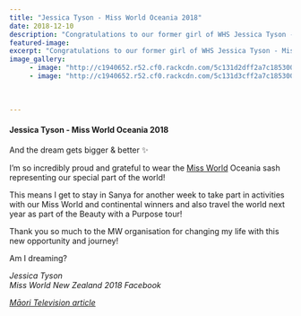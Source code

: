 ```yaml
---
title: "Jessica Tyson - Miss World Oceania 2018"
date: 2018-12-10
description: "Congratulations to our former girl of WHS Jessica Tyson - Miss World Oceania 2018!"
featured-image: 
excerpt: "Congratulations to our former girl of WHS Jessica Tyson - Miss World Oceania 2018!"
image_gallery:
     - image: "http://c1940652.r52.cf0.rackcdn.com/5c131d2dff2a7c185300004e/jessica-tyson-miss-oceania-green-dress.jpg"
     - image: "http://c1940652.r52.cf0.rackcdn.com/5c131d3cff2a7c1853000050/jessica-tyson--Miss-world.jpg"
    
    
    
---
```


<h4>Jessica Tyson - Miss World Oceania 2018</h4>
<p>And the dream gets bigger &amp; better&nbsp;<span class="_5mfr"><span class="_6qdm">✨</span></span></p>
<p>I&rsquo;m so incredibly proud and grateful to wear the&nbsp;<a class="profileLink" href="https://www.facebook.com/MissWorld/?__tn__=K-R&amp;eid=ARBDpZoe5d-1huMZv0LjLTX-cQUbdsMFcfxwt3_O-56buAdkoRKETTeYdibg5iWDZn6NQtM-w90JIqAC&amp;fref=mentions&amp;__xts__%5B0%5D=68.ARC8Do8du4g2nM3WrlxRWisZeMOBjJB-NoPJyvXW2HRkw3RDZtoXQT_HsUpsaT_OvgPxGE2Zka86e6k62uY--qUrILKfk9kD77RPVR0Y54C87Qu-OAaIhcvj5InWswMc1owfQ7rWtGYpXem2ENnVMofbVZjxZyyJE6vR3xFzSxNxNTOaI_sRM-4UBZE0lsusM33FPifgtUMX6QMh1H1S_5oWKpNPK_IVl3y5dgAd4j9WnbJFRfBVLzk5PsQDMUbxj3mwlhZVLISq4XOMZQ3xUGpPxL37copb7ptqgeT48UriWyb5zHH68B-Ad0WSz4vLGp8GLHM4NXF2MRkt5CCsiDzb-yPI" data-hovercard="/ajax/hovercard/page.php?id=266360019973&amp;extragetparams=%7B%22__tn__%22%3A%22%2CdK-R-R%22%2C%22eid%22%3A%22ARBDpZoe5d-1huMZv0LjLTX-cQUbdsMFcfxwt3_O-56buAdkoRKETTeYdibg5iWDZn6NQtM-w90JIqAC%22%2C%22fref%22%3A%22mentions%22%7D" data-hovercard-prefer-more-content-show="1">Miss World</a>&nbsp;Oceania sash representing our special part of the world!</p>
<p>This means I get to stay in Sanya for another week to take part in activities with our Miss World and continental winners and also travel the world next year as part of the Beauty with a Purpose tour!</p>
<div class="text_exposed_show">
<p>Thank you so much to the MW organisation for changing my life with this new opportunity and journey!</p>
<p>Am I dreaming?</p>
</div>
<p><em>Jessica Tyson</em><br /><em>Miss World New Zealand 2018 Facebook</em></p>
<p><em><a href="https://www.maoritelevision.com/news/latest-news/jess-tyson-named-miss-oceania-2018">Māori&nbsp;Television article</a></em></p>


